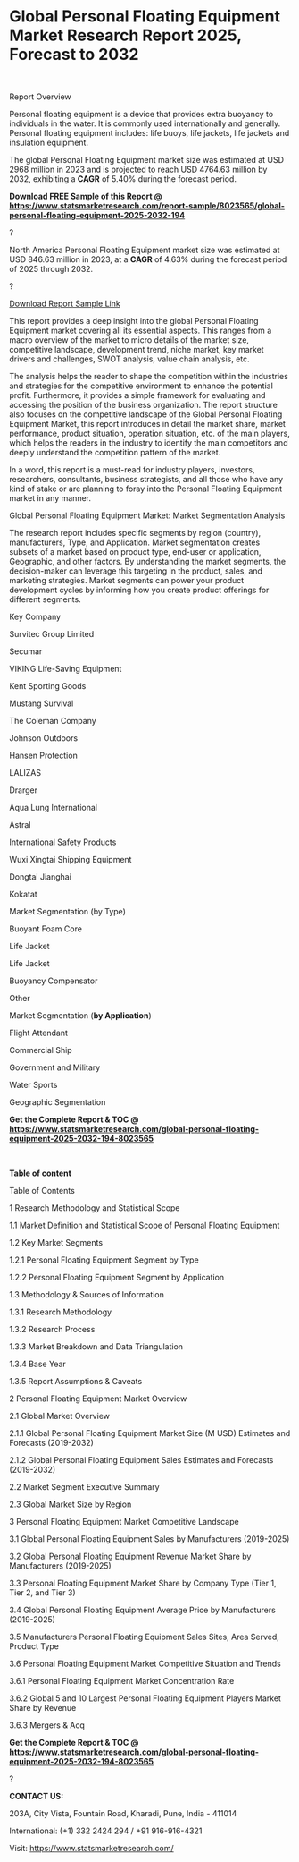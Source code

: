 <h1>Global Personal Floating Equipment Market Research Report 2025, Forecast to 2032</h1><br/><p>Report Overview</p>
 
 
 
 <p>Personal floating equipment is a device that provides extra buoyancy to individuals in the water. It is commonly used internationally and generally. Personal floating equipment includes: life buoys, life jackets, life jackets and insulation equipment.</p>
 
 
 
 <p>The global Personal Floating Equipment market size was estimated at USD 2968 million in 2023 and is projected to reach USD 4764.63 million by 2032, exhibiting a <strong>CAGR</strong> of 5.40% during the forecast period.</p>
 
 
 
 <div><b>Download FREE Sample of this Report @ <a href="https://www.statsmarketresearch.com/download-free-sample/8023565/global-personal-floating-equipment-2025-2032-194">https://www.statsmarketresearch.com/report-sample/8023565/global-personal-floating-equipment-2025-2032-194</a></b></div>
 
 
 
 <p>? </p>
 
 
 
 <p>North America Personal Floating Equipment market size was estimated at USD 846.63 million in 2023, at a <strong>CAGR</strong> of 4.63% during the forecast period of 2025 through 2032.</p>
 
 
 
 <p>? </p>
 
 
 
 <p><a href="https://www.statsmarketresearch.com/download-free-sample/8023565/global-personal-floating-equipment-2025-2032-194">Download Report Sample Link</a></p>
 
 
 
 <p>This report provides a deep insight into the global Personal Floating Equipment market covering all its essential aspects. This ranges from a macro overview of the market to micro details of the market size, competitive landscape, development trend, niche market, key market drivers and challenges, SWOT analysis, value chain analysis, etc.</p>
 
 
 
 <p>The analysis helps the reader to shape the competition within the industries and strategies for the competitive environment to enhance the potential profit. Furthermore, it provides a simple framework for evaluating and accessing the position of the business organization. The report structure also focuses on the competitive landscape of the Global Personal Floating Equipment Market, this report introduces in detail the market share, market performance, product situation, operation situation, etc. of the main players, which helps the readers in the industry to identify the main competitors and deeply understand the competition pattern of the market.</p>
 
 
 
 <p>In a word, this report is a must-read for industry players, investors, researchers, consultants, business strategists, and all those who have any kind of stake or are planning to foray into the Personal Floating Equipment market in any manner.</p>
 
 
 
 <p>Global Personal Floating Equipment Market: Market Segmentation Analysis</p>
 
 
 
 <p>The research report includes specific segments by region (country), manufacturers, Type, and Application. Market segmentation creates subsets of a market based on product type, end-user or application, Geographic, and other factors. By understanding the market segments, the decision-maker can leverage this targeting in the product, sales, and marketing strategies. Market segments can power your product development cycles by informing how you create product offerings for different segments.</p>
 
 
 
 <p>Key Company</p>
 
 
 
 <p>Survitec Group Limited</p>
 
 
 
 <p>Secumar</p>
 
 
 
 <p>VIKING Life-Saving Equipment</p>
 
 
 
 <p>Kent Sporting Goods</p>
 
 
 
 <p>Mustang Survival</p>
 
 
 
 <p>The Coleman Company</p>
 
 
 
 <p>Johnson Outdoors</p>
 
 
 
 <p>Hansen Protection</p>
 
 
 
 <p>LALIZAS</p>
 
 
 
 <p>Drarger</p>
 
 
 
 <p>Aqua Lung International</p>
 
 
 
 <p>Astral</p>
 
 
 
 <p>International Safety Products</p>
 
 
 
 <p>Wuxi Xingtai Shipping Equipment</p>
 
 
 
 <p>Dongtai Jianghai</p>
 
 
 
 <p>Kokatat</p>
 
 
 
 <p>Market Segmentation (by Type)</p>
 
 
 
 <p>Buoyant Foam Core</p>
 
 
 
 <p>Life Jacket</p>
 
 
 
 <p>Life Jacket</p>
 
 
 
 <p>Buoyancy Compensator</p>
 
 
 
 <p>Other</p>
 
 
 
 <p>Market Segmentation (<strong>by Application</strong>)</p>
 
 
 
 <p>Flight Attendant</p>
 
 
 
 <p>Commercial Ship</p>
 
 
 
 <p>Government and Military</p>
 
 
 
 <p>Water Sports</p>
 
 
 
 <p>Geographic Segmentation</p>
 
 
 
 <div><b>Get the Complete Report & TOC @ <a href="https://www.statsmarketresearch.com/global-personal-floating-equipment-2025-2032-194-8023565">https://www.statsmarketresearch.com/global-personal-floating-equipment-2025-2032-194-8023565</a></b></div>
 
 
 
 <p><br />
 
 <b>Table of content</b></p>
 
 
 
 <p>Table of Contents<br />
 
 1 Research Methodology and Statistical Scope<br />
 
 1.1 Market Definition and Statistical Scope of Personal Floating Equipment<br />
 
 1.2 Key Market Segments<br />
 
 1.2.1 Personal Floating Equipment Segment by Type<br />
 
 1.2.2 Personal Floating Equipment Segment by Application<br />
 
 1.3 Methodology & Sources of Information<br />
 
 1.3.1 Research Methodology<br />
 
 1.3.2 Research Process<br />
 
 1.3.3 Market Breakdown and Data Triangulation<br />
 
 1.3.4 Base Year<br />
 
 1.3.5 Report Assumptions & Caveats<br />
 
 2 Personal Floating Equipment Market Overview<br />
 
 2.1 Global Market Overview<br />
 
 2.1.1 Global Personal Floating Equipment Market Size (M USD) Estimates and Forecasts (2019-2032)<br />
 
 2.1.2 Global Personal Floating Equipment Sales Estimates and Forecasts (2019-2032)<br />
 
 2.2 Market Segment Executive Summary<br />
 
 2.3 Global Market Size by Region<br />
 
 3 Personal Floating Equipment Market Competitive Landscape<br />
 
 3.1 Global Personal Floating Equipment Sales by Manufacturers (2019-2025)<br />
 
 3.2 Global Personal Floating Equipment Revenue Market Share by Manufacturers (2019-2025)<br />
 
 3.3 Personal Floating Equipment Market Share by Company Type (Tier 1, Tier 2, and Tier 3)<br />
 
 3.4 Global Personal Floating Equipment Average Price by Manufacturers (2019-2025)<br />
 
 3.5 Manufacturers Personal Floating Equipment Sales Sites, Area Served, Product Type<br />
 
 3.6 Personal Floating Equipment Market Competitive Situation and Trends<br />
 
 3.6.1 Personal Floating Equipment Market Concentration Rate<br />
 
 3.6.2 Global 5 and 10 Largest Personal Floating Equipment Players Market Share by Revenue<br />
 
 3.6.3 Mergers & Acq</p>
 
 
 
 <div><b>Get the Complete Report & TOC @ <a href="https://www.statsmarketresearch.com/global-personal-floating-equipment-2025-2032-194-8023565">https://www.statsmarketresearch.com/global-personal-floating-equipment-2025-2032-194-8023565</a></b></div>
 
 
 
 <p>? </p>
 
 
 
 <p><b>CONTACT US:</b><br />
 
 203A, City Vista, Fountain Road, Kharadi, Pune, India - 411014<br />
 
 International: (+1) 332 2424 294 / +91 916-916-4321<br />
 
 Visit: <a href="https://www.statsmarketresearch.com/">https://www.statsmarketresearch.com/</a></p>